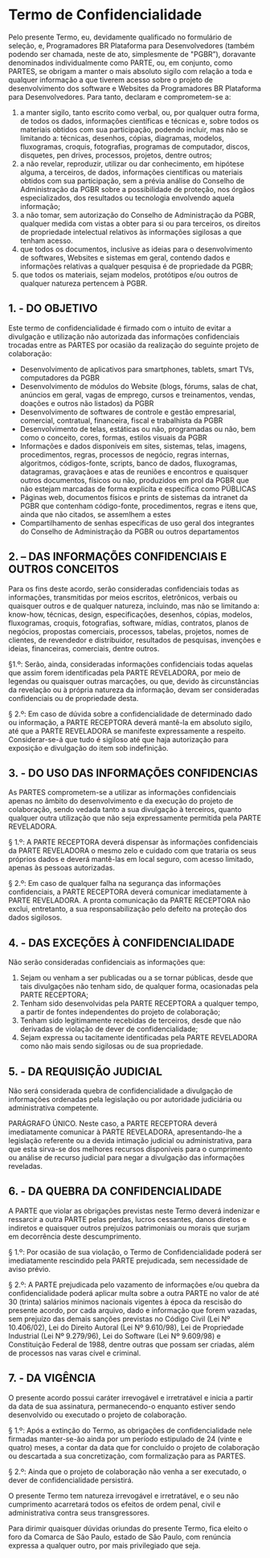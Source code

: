 # Termo de Confidencialidade
Pelo presente Termo, eu, devidamente qualificado no formulário de seleção, e, Programadores BR Plataforma para Desenvolvedores (também podendo ser chamada, neste de ato, simplesmente de "PGBR”), doravante denominados individualmente como PARTE, ou, em conjunto, como PARTES, se obrigam a manter o mais absoluto sigilo com relação a toda e qualquer informação a que tiverem acesso sobre o projeto de desenvolvimento dos software e Websites da Programadores BR Plataforma para Desenvolvedores. Para tanto, declaram e  comprometem-se a:

1. a manter sigilo, tanto escrito como verbal, ou, por qualquer outra forma, de todos os dados, informações científicas e técnicas e, sobre todos os materiais obtidos com sua participação, podendo incluir, mas não se limitando a: técnicas, desenhos, cópias, diagramas, modelos, fluxogramas, croquis, fotografias, programas de computador, discos, disquetes, pen drives, processos, projetos, dentre outros;
2. a não revelar, reproduzir, utilizar ou dar conhecimento, em hipótese alguma, a terceiros, de dados, informações científicas ou materiais obtidos com sua participação, sem a prévia análise do Conselho de Administração da PGBR sobre a possibilidade de proteção, nos órgãos especializados, dos resultados ou tecnologia envolvendo aquela informação;
3. a não tomar, sem autorização do Conselho de Administração da PGBR, qualquer medida com vistas a obter para si ou para terceiros, os direitos de propriedade intelectual relativos às informações sigilosas a que tenham acesso.
4. que todos os documentos, inclusive as ideias para o desenvolvimento de softwares, Websites e sistemas em geral, contendo dados e informações relativas a qualquer pesquisa é de propriedade da PGBR;
5. que todos os materiais, sejam modelos, protótipos e/ou outros de qualquer natureza pertencem à PGBR.

## 1. - DO OBJETIVO

Este termo de confidencialidade é firmado com o intuito de evitar a divulgação e utilização não autorizada das informações confidenciais trocadas entre as PARTES por ocasião da realização do seguinte projeto de colaboração:

* Desenvolvimento de aplicativos para smartphones, tablets, smart TVs, computadores da PGBR
*	Desenvolvimento de módulos do Website (blogs, fórums, salas de chat, anúncios em geral, vagas de emprego, cursos e treinamentos, vendas, doações e outros não listados) da PGBR
*	Desenvolvimento de softwares de controle e gestão empresarial, comercial, contratual, financeira, fiscal e trabalhista da PGBR
*	Desenvolvimento de telas, estáticas ou não, programadas ou não, bem como o conceito, cores, formas, estilos visuais da PGBR
*	Informações e dados disponíveis em sites, sistemas, telas, imagens, procedimentos, regras, processos de negócio, regras internas, algoritmos, códigos-fonte, scripts, banco de dados, fluxogramas, datagramas, gravaçãoes e atas de reuniões e encontros e quaisquer outros documentos, físicos ou não, produzidos em prol da PGBR que não estejam marcadas de forma explicíta e específica como PÚBLICAS
*	Páginas web, documentos físicos e prints de sistemas da intranet da PGBR que contenham código-fonte, procedimentos, regras e itens que, ainda que não citados, se assemlhem a estes
*	Compartilhamento de senhas específicas de uso geral dos integrantes do Conselho de Administração da PGBR ou outros departamentos

## 2. – DAS INFORMAÇÕES CONFIDENCIAIS E OUTROS CONCEITOS

Para os fins deste acordo, serão consideradas confidenciais todas as informações, transmitidas por meios escritos, eletrônicos, verbais ou quaisquer outros e de qualquer natureza, incluindo, mas não se limitando a: know-how, técnicas, design, especificações, desenhos, cópias, modelos, fluxogramas, croquis, fotografias, software, mídias, contratos, planos de negócios, propostas comerciais, processos, tabelas, projetos, nomes de clientes, de revendedor e distribuidor, resultados de pesquisas, invenções e ideias, financeiras, comerciais, dentre outros.

§1.º: Serão, ainda, consideradas informações confidenciais todas aquelas que assim forem identificadas pela PARTE REVELADORA, por meio de legendas ou quaisquer outras marcações, ou que, devido às circunstâncias da revelação ou à própria natureza da informação, devam ser consideradas confidenciais ou de propriedade desta.

§ 2.º: Em caso de dúvida sobre a confidencialidade de determinado dado ou informação, a PARTE RECEPTORA deverá mantê-la em absoluto sigilo, até que a PARTE REVELADORA se manifeste expressamente a respeito. Considerar-se-á que tudo é sigiloso até que haja autorização para exposição e divulgação do item sob indefinição.

## 3. - DO USO DAS INFORMAÇÕES CONFIDENCIAS
As PARTES comprometem-se a utilizar as informações confidenciais apenas no âmbito do desenvolvimento e da execução do projeto de colaboração, sendo vedada tanto a sua divulgação à terceiros, quanto qualquer outra utilização que não seja expressamente permitida pela PARTE REVELADORA.

§ 1.º: A PARTE RECEPTORA deverá dispensar às informações confidenciais da PARTE REVELADORA o mesmo zelo e cuidado com que trataria os seus próprios dados e deverá mantê-las em local seguro, com acesso limitado, apenas às pessoas autorizadas.

§ 2.º: Em caso de qualquer falha na segurança das informações confidenciais, a PARTE RECEPTORA deverá comunicar imediatamente à PARTE REVELADORA. A pronta comunicação da PARTE RECEPTORA não exclui, entretanto, a sua responsabilização pelo defeito na proteção dos dados sigilosos.


## 4. - DAS EXCEÇÕES À CONFIDENCIALIDADE

Não serão consideradas confidenciais as informações que:

1. Sejam ou venham a ser publicadas ou a se tornar públicas, desde que tais divulgações não tenham sido, de qualquer forma, ocasionadas pela PARTE RECEPTORA;
2. Tenham sido desenvolvidas pela PARTE RECEPTORA a qualquer tempo, a partir de fontes independentes do projeto de colaboração;
3. Tenham sido legitimamente recebidas de terceiros, desde que não derivadas de violação de dever de confidencialidade;
4. Sejam expressa ou tacitamente identificadas pela PARTE REVELADORA como não mais sendo sigilosas ou de sua propriedade.

## 5. - DA REQUISIÇÃO JUDICIAL

Não será considerada quebra de confidencialidade a divulgação de informações ordenadas pela legislação ou por autoridade judiciária ou administrativa competente.

PARÁGRAFO ÚNICO. Neste caso, a PARTE RECEPTORA deverá imediatamente comunicar à PARTE REVELADORA, apresentando-lhe a legislação referente ou a devida intimação judicial ou administrativa, para que esta sirva-se dos melhores recursos disponíveis para o cumprimento ou análise de recurso judicial para negar a divulgação das informações reveladas.

## 6. - DA QUEBRA DA CONFIDENCIALIDADE
A PARTE que violar as obrigações previstas neste Termo deverá indenizar e ressarcir a outra PARTE pelas perdas, lucros cessantes, danos diretos e indiretos e quaisquer outros prejuízos patrimoniais ou morais que surjam em decorrência deste descumprimento.

§ 1.º: Por ocasião de sua violação, o Termo de Confidencialidade poderá ser imediatamente rescindido pela PARTE prejudicada, sem necessidade de aviso prévio.

§ 2.º: A PARTE prejudicada pelo vazamento de informações e/ou quebra da confidencialidade poderá aplicar multa sobre a outra PARTE no valor de até 30 (trinta) salários mínimos nacionais vigentes à época da rescisão do presente acordo, por cada arquivo, dado e informação que forem vazadas, sem prejuízo das demais sanções previstas no Código Civil (Lei Nº 10.406/02), Lei do Direito Autoral (Lei Nº 9.610/98), Lei de Propriedade Industrial (Lei Nº 9.279/96), Lei do Software (Lei Nº 9.609/98) e Constituição Federal de 1988, dentre outras que possam ser criadas, além de processos nas varas cível e criminal.

## 7. - DA VIGÊNCIA
O presente acordo possui caráter irrevogável e irretratável e inicia a partir da data de sua assinatura, permanecendo-o enquanto estiver sendo desenvolvido ou executado o projeto de colaboração.

§ 1.º: Após a extinção do Termo, as obrigações de confidencialidade nele firmadas manter-se-ão ainda por um período estipulado de 24 (vinte e quatro) meses, a contar da data que for concluído o projeto de colaboração ou descartada a sua concretização, com formalização para as PARTES.

§ 2.º: Ainda que o projeto de colaboração não venha a ser executado, o dever de confidencialidade persistirá.

O presente Termo tem natureza irrevogável e irretratável, e o seu não cumprimento acarretará todos os efeitos de ordem penal, civil e administrativa contra seus transgressores.

Para dirimir quaisquer dúvidas oriundas do presente Termo, fica eleito o foro da Comarca de São Paulo, estado de São Paulo, com renúncia expressa a qualquer outro, por mais privilegiado que seja.


